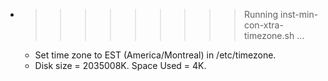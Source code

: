 * >>>>>>>>> Running inst-min-con-xtra-timezone.sh ...
  * Set time zone to EST (America/Montreal) in /etc/timezone.
  * Disk size = 2035008K. Space Used = 4K.
